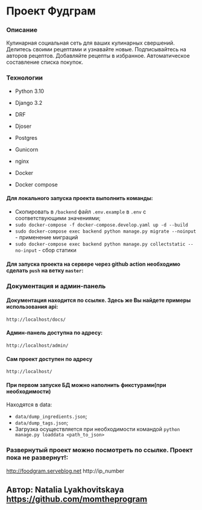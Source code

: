 # Проект Фудграм


### Описание

Кулинарная социальная сеть для ваших кулинарных свершений.
Делитесь своими рецептами и узнавайте новые.
Подписывайтесь на авторов рецептов.
Добавляйте рецепты в избранное. 
Автоматическое составление списка покупок.

### Технологии

* Python 3.10

* Django 3.2

* DRF

* Djoser

* Postgres

* Gunicorn

* nginx

* Docker

* Docker compose


#### Для локального запуска проекта выполнить команды:

- Скопировать в `/backend` файл `.env.example` в `.env` с соответствующими значениями;
- `sudo docker-compose -f docker-compose.develop.yaml up -d --build`
- `sudo docker-compose exec backend python manage.py migrate --noinput` - применение миграций 
- `sudo docker-compose exec backend python manage.py collectstatic --no-input` - сбор статики


#### Для запуска проекта на сервере через github action необходимо сделать `push` на ветку `master`:


### Документация и админ-панель
#### Документация находится по ссылке. Здесь же Вы найдете примеры использования api:
`http://localhost/docs/`
#### Админ-панель доступна по адресу:
`http://localhost/admin/` 
#### Сам проект доступен по адресу
`http://localhost/`

#### При первом запуске БД можно наполнить фикстурами(при необходимости)
Находятся в data:
- `data/dump_ingredients.json`;
- `data/dump_tags.json`;
- Загрузка осуществляется при необходимости командой `python manage.py loaddata <path_to_json>`


### Развернутый проект можно посмотреть по ссылке. Проект пока не развернут!:
http://foodgram.serveblog.net
http://ip_number



## Автор: Natalia Lyakhovitskaya https://github.com/momtheprogram
